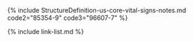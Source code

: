 {% include StructureDefinition-us-core-vital-signs-notes.md code2="85354-9" code3="96607-7" %}

{% include link-list.md %}

